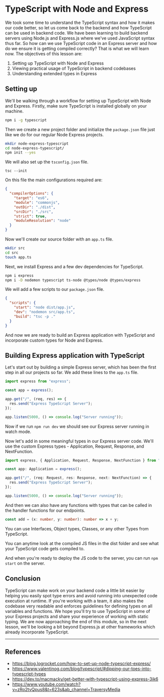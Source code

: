 # TypeScript with Node and Express

We took some time to understand the TypeScript syntax and how it makes our code better, so let us come back to the backend and how TypeScript can be used in backend code. We have been learning to build backend servers using Node.js and Express.js where we've used JavaScript syntax thus far. So how can we use TypeScript code in an Express server and how do we ensure it is getting compiled correctly? That is what we will learn now. The objectives of this lesson are:

1. Setting up TypeScript with Node and Express
2. Viewing practical usage of TypeScript in backend codebases
3. Understanding extended types in Express

## Setting up

We'll be walking through a workflow for setting up TypeScript with Node and Express. Firstly, make sure TypeScript is installed globally on your machine.

```bash
npm i -g typescript
```

Then we create a new project folder and initialize the `package.json` file just like we do for our regular Node Express projects.

```bash
mkdir node-express-typescript
cd node-express-typescript/
npm init --yes
```

We will also set up the `tsconfig.json` file.

```
tsc --init
```

On this file the main configurations required are:

```json
{
  "compilerOptions": {
    "target": "es6",
    "module": "commonjs",
    "outDir": "./dist",
    "srcDir": "./src",
    "strict": true,
    "moduleResolution": "node"
  }
}
```

Now we'll create our source folder with an `app.ts` file.

```bash
mkdir src
cd src
touch app.ts
```

Next, we install Express and a few dev dependencies for TypeScript.

```bash
npm i express
npm i -D nodemon typescript ts-node @types/node @types/express
```

We will add a few scripts to our `package.json` file.

```json
{
  "scripts": {
    "start": "node dist/app.js",
    "dev": "nodemon src/app.ts",
    "build": "tsc -p ."
  }
}
```

And now we are ready to build an Express application with TypeScript and incorporate custom types for Node and Express.

## Building Express application with TypeScript

Let's start out by building a simple Express server, which has been the first step in all our projects so far. We add these lines to the `app.ts` file.

```js
import express from "express";

const app = express();

app.get("/", (req, res) => {
  res.send("Express TypeScript Server");
});

app.listen(5000, () => console.log("Server running"));
```

Now if we run `npm run dev` we should see our Express server running in watch mode.

Now let's add in some meaningful types in our Express server code. We'll use the custom Express types - Application, Request, Response, and NextFunction.

```typescript
import express, { Application, Request, Response, NextFunction } from "express";

const app: Application = express();

app.get("/", (req: Request, res: Response, next: NextFunction) => {
  res.send("Express TypeScript Server");
});

app.listen(5000, () => console.log("Server running"));
```

And then we can also have any functions with types that can be called in the handler functions for our endpoints.

```typescript
const add = (x: number, y: number): number => x + y;
```

You can use Interfaces, Object types, Classes, or any other Types from TypeScript.

You can anytime look at the compiled JS files in the dist folder and see what your TypeScript code gets compiled to.

And when you're ready to deploy the JS code to the server, you can run `npm start` on the server.

## Conclusion

TypeScript can make work on your backend code a little bit easier by helping you easily spot type errors and avoid running into unexpected code execution at runtime. If you're working with a team, it also makes the codebase very readable and enforces guidelines for defining types on all variables and functions. We hope you'll try to use TypeScript in some of your Express projects and share your experience of working with static typing. We are now approaching the end of this module, so in the next lesson, we'll be looking a bit beyond Express.js at other frameworks which already incorporate TypeScript.

---

## References

- https://blog.logrocket.com/how-to-set-up-node-typescript-express/
- https://www.valentinog.com/blog/typescript/#dipping-our-toes-into-typescript-types
- https://dev.to/macmacky/get-better-with-typescript-using-express-3ik6
- https://www.youtube.com/watch?v=zRo2tvQpus8&t=623s&ab_channel=TraversyMedia
